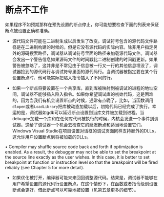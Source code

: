 # 断点不工作
如果程序不如预期那样在预先设置的断点停止，你可能想要检查下面的列表来保证断点被设置正确和准确。

- 源代码文件可能在二进制生成以后发生了改变。调试符号包含的源代码文件路径是在二进制构建的时候的。但是它没有源代码的实际内容。除非用户指定另外的源码搜索路径，调试器从调试符号里面的路径来加载源代码文件。调试器会发出一个警告信息如果源码文件的时间戳比二进制创建的时间戳更新。如果警告被忽略了，这并非是不常见由于信息被一行又一行的其他信息埋没了，调试器捡到的源代码行与调试符号里面的源代码行。当调试器被指定要在某个行设置断点时，他可能实际把陷入指令插入了不同的行。

- 如果一个断点将要设置在一个共享库，直到库被映射到被调试的进程的地址空间，调试器不能够插入陷入指令。如果你希望调试库的初始代码，这是困难的，因为当我们有机会设置断点的时候，通常有点晚了。比如，当函数调用`dlopen`或者`LoadLibrary`把库被动态加载以后，初始代码已经完成了执行。幸运的是，调试器如gdb可以延迟断点设置到当库文件被加载到进程。当debugee加载一个库和在任何库代码被执行的时候，内核会发送一个事件到调试器。这给了调试器一个机会去检查它的延迟断点和适当地设置它们。Windows Visual Studio在项目设置对话框的调试页面同样支持额外的DLLs，这允许用户设置断点到将被加载的DLLs。

•	Compiler may shuffle source code back and forth if optimization is enabled. As a result, the debugger may not be able to set the breakpoint at the source line exactly as the user wishes. In this case, it is better to set breakpoint at function or instruction level so that the breakpoint will be fired reliably (see Chapter 5 for more detail).
- 如果优化被打开，编译器可能来来回回调整源代码。结果是，调试器不能够在用户希望设置的源代码行设置断点。在这个情形下，在函数或者指令级别设置断点会更好，借此断点可以可靠地被设置（见第五章更多的细节）。
